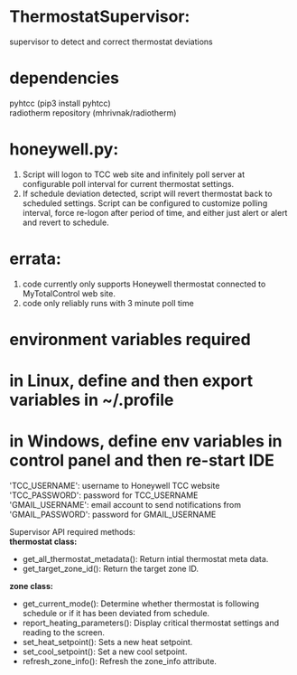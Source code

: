 # ThermostatSupervisor:<br/>
supervisor to detect and correct thermostat deviations<br/>

# dependencies<br/>
pyhtcc (pip3 install pyhtcc)<br/>
radiotherm repository (mhrivnak/radiotherm)<br/>

# honeywell.py:
1. Script will logon to TCC web site and infinitely poll server at configurable poll interval for current thermostat settings.
2. If schedule deviation detected, script will revert thermostat back to scheduled settings.
Script can be configured to customize polling interval, force re-logon after period of time, and either just alert or alert and revert to schedule.

# errata:
1. code currently only supports Honeywell thermostat connected to MyTotalControl web site.
2. code only reliably runs with 3 minute poll time

# environment variables required<br/>
# in Linux, define and then export variables in ~/.profile<br/>
# in Windows, define env variables in control panel and then re-start IDE<br/>
'TCC_USERNAME':  username to Honeywell TCC website<br/>
'TCC_PASSWORD':  password for TCC_USERNAME<br/>
'GMAIL_USERNAME': email account to send notifications from<br/>
'GMAIL_PASSWORD': password for GMAIL_USERNAME<br/>

Supervisor API required methods:<br/>
**thermostat class:**<br/>
* get_all_thermostat_metadata(): Return intial thermostat meta data.
* get_target_zone_id(): Return the target zone ID.

**zone class:**<br/>
* get_current_mode(): Determine whether thermostat is following schedule or if it has been deviated from schedule.
* report_heating_parameters(): Display critical thermostat settings and reading to the screen.
* set_heat_setpoint():  Sets a new heat setpoint.
* set_cool_setpoint():  Set a new cool setpoint.
* refresh_zone_info():  Refresh the zone_info attribute.



